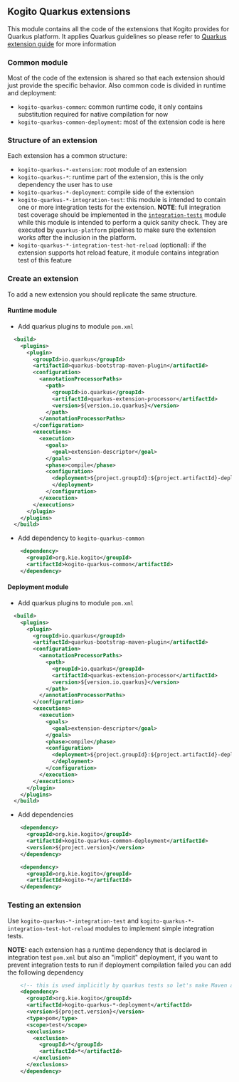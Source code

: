 ## Kogito Quarkus extensions

This module contains all the code of the extensions that Kogito provides
for Quarkus platform. It applies Quarkus guidelines so please refer to [Quarkus extension guide](https://quarkus.io/guides/writing-extensions)
for more information

### Common module
Most of the code of the extension is shared so that each extension should just provide the specific behavior. Also common
code is divided in runtime and deployment:
- `kogito-quarkus-common`: common runtime code, it only contains substitution required for native compilation for now
- `kogito-quarkus-common-deployment`: most of the extension code is here

### Structure of an extension
Each extension has a common structure:
- `kogito-quarkus-*-extension`: root module of an extension
- `kogito-quarkus-*`: runtime part of the extension, this is the only dependency
the user has to use
- `kogito-quarkus-*-deployment`: compile side of the extension
- `kogito-quarkus-*-integration-test`: this module is intended to contain one or more integration tests
  for the extension. **NOTE**: full integration test coverage should be implemented in the [`integration-tests`](https://github.com/kiegroup/kogito-runtimes/tree/master/integration-tests)
  module while this module is intended to perform a quick sanity check. They are executed by `quarkus-platform` pipelines 
  to make sure the extension works after the inclusion in the platform.
- `kogito-quarkus-*-integration-test-hot-reload` (optional): if the extension supports hot reload feature, it module contains
  integration test of this feature
  
### Create an extension
To add a new extension you should replicate the same structure.

#### Runtime module
- Add quarkus plugins to module `pom.xml`
```xml
  <build>
    <plugins>
      <plugin>
        <groupId>io.quarkus</groupId>
        <artifactId>quarkus-bootstrap-maven-plugin</artifactId>
        <configuration>
          <annotationProcessorPaths>
            <path>
              <groupId>io.quarkus</groupId>
              <artifactId>quarkus-extension-processor</artifactId>
              <version>${version.io.quarkus}</version>
            </path>
          </annotationProcessorPaths>
        </configuration>
        <executions>
          <execution>
            <goals>
              <goal>extension-descriptor</goal>
            </goals>
            <phase>compile</phase>
            <configuration>
              <deployment>${project.groupId}:${project.artifactId}-deployment:${project.version}
              </deployment>
            </configuration>
          </execution>
        </executions>
      </plugin>
    </plugins>
  </build>
```
- Add dependency to `kogito-quarkus-common`
```xml
    <dependency>
      <groupId>org.kie.kogito</groupId>
      <artifactId>kogito-quarkus-common</artifactId>
    </dependency>
```

#### Deployment module
- Add quarkus plugins to module `pom.xml`
```xml
  <build>
    <plugins>
      <plugin>
        <groupId>io.quarkus</groupId>
        <artifactId>quarkus-bootstrap-maven-plugin</artifactId>
        <configuration>
          <annotationProcessorPaths>
            <path>
              <groupId>io.quarkus</groupId>
              <artifactId>quarkus-extension-processor</artifactId>
              <version>${version.io.quarkus}</version>
            </path>
          </annotationProcessorPaths>
        </configuration>
        <executions>
          <execution>
            <goals>
              <goal>extension-descriptor</goal>
            </goals>
            <phase>compile</phase>
            <configuration>
              <deployment>${project.groupId}:${project.artifactId}-deployment:${project.version}
              </deployment>
            </configuration>
          </execution>
        </executions>
      </plugin>
    </plugins>
  </build>
```
- Add dependencies
```xml
    <dependency>
      <groupId>org.kie.kogito</groupId>
      <artifactId>kogito-quarkus-common-deployment</artifactId>
      <version>${project.version}</version>
    </dependency>

    <dependency>
      <groupId>org.kie.kogito</groupId>
      <artifactId>kogito-*</artifactId>
    </dependency>
```

### Testing an extension
Use `kogito-quarkus-*-integration-test` and `kogito-quarkus-*-integration-test-hot-reload` modules to implement simple 
integration tests.

**NOTE:** each extension has a runtime dependency that is declared in integration test `pom.xml` but also an "implicit" 
deployment, if you want to prevent integration tests to run if deployment compilation failed you can add the following dependency

```xml
    <!-- this is used implicitly by quarkus tests so let's make Maven aware of it -->
    <dependency>
      <groupId>org.kie.kogito</groupId>
      <artifactId>kogito-quarkus-*-deployment</artifactId>
      <version>${project.version}</version>
      <type>pom</type>
      <scope>test</scope>
      <exclusions>
        <exclusion>
          <groupId>*</groupId>
          <artifactId>*</artifactId>
        </exclusion>
      </exclusions>
    </dependency>
```
